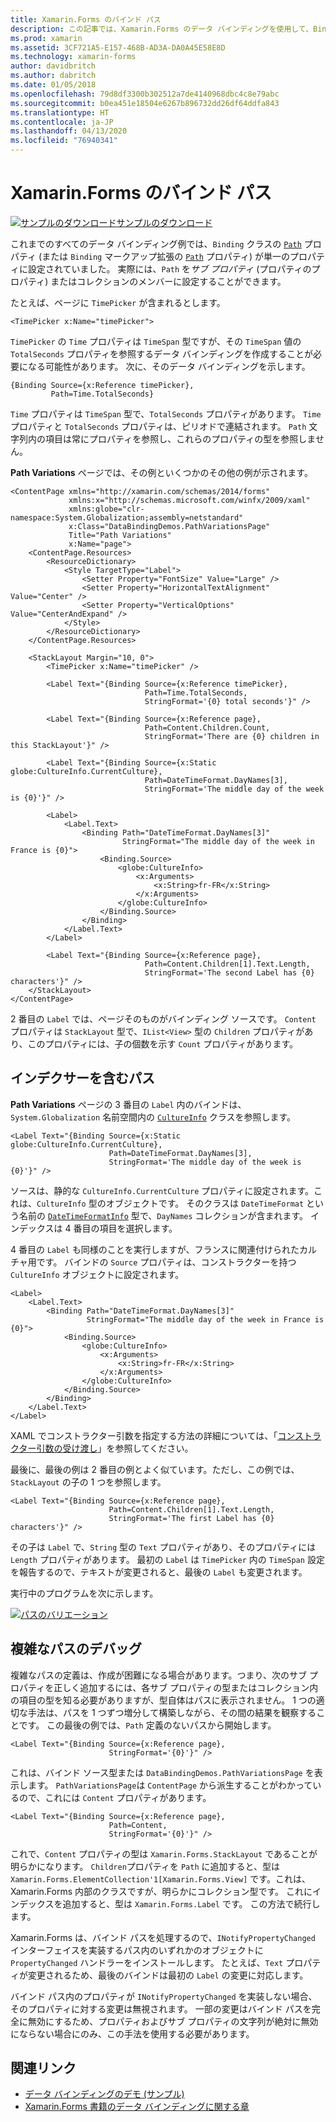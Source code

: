 ```yaml
---
title: Xamarin.Forms のバインド パス
description: この記事では、Xamarin.Forms のデータ バインディングを使用して、Binding クラスの Path プロパティでサブ プロパティおよびコレクション メンバーにアクセスする方法を説明します。
ms.prod: xamarin
ms.assetid: 3CF721A5-E157-468B-AD3A-DA0A45E58E8D
ms.technology: xamarin-forms
author: davidbritch
ms.author: dabritch
ms.date: 01/05/2018
ms.openlocfilehash: 79d8df3300b302512a7de4140968dbc4c8e79abc
ms.sourcegitcommit: b0ea451e18504e6267b896732dd26df64ddfa843
ms.translationtype: HT
ms.contentlocale: ja-JP
ms.lasthandoff: 04/13/2020
ms.locfileid: "76940341"
---
```

# <a name="xamarinforms-binding-path"></a>Xamarin.Forms のバインド パス

[![サンプルのダウンロード](~/media/shared/download.png)サンプルのダウンロード](https://docs.microsoft.com/samples/xamarin/xamarin-forms-samples/databindingdemos)

これまでのすべてのデータ バインディング例では、`Binding` クラスの [`Path`](xref:Xamarin.Forms.Binding.Path) プロパティ (または `Binding` マークアップ拡張の [`Path`](xref:Xamarin.Forms.Xaml.BindingExtension.Path) プロパティ) が単一のプロパティに設定されていました。 実際には、`Path` を*サブ プロパティ* (プロパティのプロパティ) またはコレクションのメンバーに設定することができます。

たとえば、ページに `TimePicker` が含まれるとします。

```xaml
<TimePicker x:Name="timePicker">
```

`TimePicker` の `Time` プロパティは `TimeSpan` 型ですが、その `TimeSpan` 値の `TotalSeconds` プロパティを参照するデータ バインディングを作成することが必要になる可能性があります。 次に、そのデータ バインディングを示します。

```xaml
{Binding Source={x:Reference timePicker},
         Path=Time.TotalSeconds}
```

`Time` プロパティは `TimeSpan` 型で、`TotalSeconds` プロパティがあります。 `Time` プロパティと `TotalSeconds` プロパティは、ピリオドで連結されます。 `Path` 文字列内の項目は常にプロパティを参照し、これらのプロパティの型を参照しません。

**Path Variations** ページでは、その例といくつかのその他の例が示されます。

```xaml
<ContentPage xmlns="http://xamarin.com/schemas/2014/forms"
             xmlns:x="http://schemas.microsoft.com/winfx/2009/xaml"
             xmlns:globe="clr-namespace:System.Globalization;assembly=netstandard"
             x:Class="DataBindingDemos.PathVariationsPage"
             Title="Path Variations"
             x:Name="page">
    <ContentPage.Resources>
        <ResourceDictionary>
            <Style TargetType="Label">
                <Setter Property="FontSize" Value="Large" />
                <Setter Property="HorizontalTextAlignment" Value="Center" />
                <Setter Property="VerticalOptions" Value="CenterAndExpand" />
            </Style>
        </ResourceDictionary>
    </ContentPage.Resources>

    <StackLayout Margin="10, 0">
        <TimePicker x:Name="timePicker" />

        <Label Text="{Binding Source={x:Reference timePicker},
                              Path=Time.TotalSeconds,
                              StringFormat='{0} total seconds'}" />

        <Label Text="{Binding Source={x:Reference page},
                              Path=Content.Children.Count,
                              StringFormat='There are {0} children in this StackLayout'}" />

        <Label Text="{Binding Source={x:Static globe:CultureInfo.CurrentCulture},
                              Path=DateTimeFormat.DayNames[3],
                              StringFormat='The middle day of the week is {0}'}" />

        <Label>
            <Label.Text>
                <Binding Path="DateTimeFormat.DayNames[3]"
                         StringFormat="The middle day of the week in France is {0}">
                    <Binding.Source>
                        <globe:CultureInfo>
                            <x:Arguments>
                                <x:String>fr-FR</x:String>
                            </x:Arguments>
                        </globe:CultureInfo>
                    </Binding.Source>
                </Binding>
            </Label.Text>
        </Label>

        <Label Text="{Binding Source={x:Reference page},
                              Path=Content.Children[1].Text.Length,
                              StringFormat='The second Label has {0} characters'}" />
    </StackLayout>
</ContentPage>
```

2 番目の `Label` では、ページそのものがバインディング ソースです。 `Content` プロパティは `StackLayout` 型で、`IList<View>` 型の `Children` プロパティがあり、このプロパティには、子の個数を示す `Count` プロパティがあります。

## <a name="paths-with-indexers"></a>インデクサーを含むパス

**Path Variations** ページの 3 番目の `Label` 内のバインドは、`System.Globalization` 名前空間内の [`CultureInfo`](xref:System.Globalization.CultureInfo) クラスを参照します。

```xaml
<Label Text="{Binding Source={x:Static globe:CultureInfo.CurrentCulture},
                      Path=DateTimeFormat.DayNames[3],
                      StringFormat='The middle day of the week is {0}'}" />
```

ソースは、静的な `CultureInfo.CurrentCulture` プロパティに設定されます。これは、`CultureInfo` 型のオブジェクトです。 そのクラスは `DateTimeFormat` という名前の [`DateTimeFormatInfo`](xref:System.Globalization.DateTimeFormatInfo) 型で、`DayNames` コレクションが含まれます。 インデックスは 4 番目の項目を選択します。

4 番目の `Label` も同様のことを実行しますが、フランスに関連付けられたカルチャ用です。 バインドの `Source` プロパティは、コンストラクターを持つ `CultureInfo` オブジェクトに設定されます。

```xaml
<Label>
    <Label.Text>
        <Binding Path="DateTimeFormat.DayNames[3]"
                 StringFormat="The middle day of the week in France is {0}">
            <Binding.Source>
                <globe:CultureInfo>
                    <x:Arguments>
                        <x:String>fr-FR</x:String>
                    </x:Arguments>
                </globe:CultureInfo>
            </Binding.Source>
        </Binding>
    </Label.Text>
</Label>
```

XAML でコンストラクター引数を指定する方法の詳細については、「[コンストラクター引数の受け渡し](~/xamarin-forms/xaml/passing-arguments.md#constructor_arguments)」を参照してください。

最後に、最後の例は 2 番目の例とよく似ています。ただし、この例では、`StackLayout` の子の 1 つを参照します。

```xaml
<Label Text="{Binding Source={x:Reference page},
                      Path=Content.Children[1].Text.Length,
                      StringFormat='The first Label has {0} characters'}" />
```

その子は `Label` で、`String` 型の `Text` プロパティがあり、そのプロパティには `Length` プロパティがあります。 最初の `Label` は `TimePicker` 内の `TimeSpan` 設定を報告するので、テキストが変更されると、最後の `Label` も変更されます。

実行中のプログラムを次に示します。

[![パスのバリエーション](binding-path-images/pathvariations-small.png "パスのバリエーション")](binding-path-images/pathvariations-large.png#lightbox "パスのバリエーション")

## <a name="debugging-complex-paths"></a>複雑なパスのデバッグ

複雑なパスの定義は、作成が困難になる場合があります。つまり、次のサブ プロパティを正しく追加するには、各サブ プロパティの型またはコレクション内の項目の型を知る必要がありますが、型自体はパスに表示されません。 1 つの適切な手法は、パスを 1 つずつ増分して構築しながら、その間の結果を観察することです。 この最後の例では、`Path` 定義のないパスから開始します。

```xaml
<Label Text="{Binding Source={x:Reference page},
                      StringFormat='{0}'}" />
```

これは、バインド ソース型または `DataBindingDemos.PathVariationsPage` を表示します。 `PathVariationsPage`は `ContentPage` から派生することがわかっているので、これには `Content` プロパティがあります。

```xaml
<Label Text="{Binding Source={x:Reference page},
                      Path=Content,
                      StringFormat='{0}'}" />
```

これで、`Content` プロパティの型は `Xamarin.Forms.StackLayout` であることが明らかになります。 `Children`プロパティを `Path` に追加すると、型は `Xamarin.Forms.ElementCollection'1[Xamarin.Forms.View]` です。これは、Xamarin.Forms 内部のクラスですが、明らかにコレクション型です。 これにインデックスを追加すると、型は `Xamarin.Forms.Label` です。 この方法で続行します。

Xamarin.Forms は、バインド パスを処理するので、`INotifyPropertyChanged` インターフェイスを実装するパス内のいずれかのオブジェクトに `PropertyChanged` ハンドラーをインストールします。 たとえば、`Text` プロパティが変更されるため、最後のバインドは最初の `Label` の変更に対応します。

バインド パス内のプロパティが `INotifyPropertyChanged` を実装しない場合、そのプロパティに対する変更は無視されます。 一部の変更はバインド パスを完全に無効にするため、プロパティおよびサブ プロパティの文字列が絶対に無効にならない場合にのみ、この手法を使用する必要があります。

## <a name="related-links"></a>関連リンク

- [データ バインディングのデモ (サンプル)](https://docs.microsoft.com/samples/xamarin/xamarin-forms-samples/databindingdemos)
- [Xamarin.Forms 書籍のデータ バインディングに関する章](~/xamarin-forms/creating-mobile-apps-xamarin-forms/summaries/chapter16.md)
